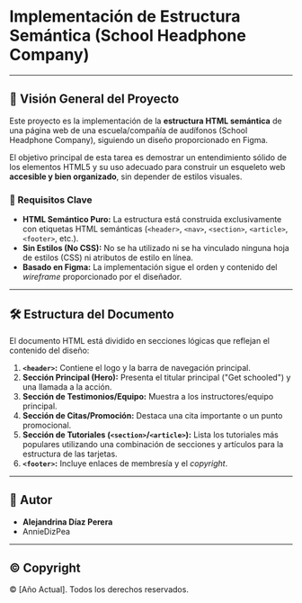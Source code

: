 # Implementación de Estructura Semántica (School Headphone Company)

---

## 🚀 Visión General del Proyecto

Este proyecto es la implementación de la **estructura HTML semántica** de una página web de una escuela/compañía de audífonos (School Headphone Company), siguiendo un diseño proporcionado en Figma.

El objetivo principal de esta tarea es demostrar un entendimiento sólido de los elementos HTML5 y su uso adecuado para construir un esqueleto web **accesible y bien organizado**, sin depender de estilos visuales.

### 🎯 Requisitos Clave

* **HTML Semántico Puro:** La estructura está construida exclusivamente con etiquetas HTML semánticas (`<header>`, `<nav>`, `<section>`, `<article>`, `<footer>`, etc.).
* **Sin Estilos (No CSS):** No se ha utilizado ni se ha vinculado ninguna hoja de estilos (CSS) ni atributos de estilo en línea.
* **Basado en Figma:** La implementación sigue el orden y contenido del *wireframe* proporcionado por el diseñador.

---

## 🛠 Estructura del Documento

El documento HTML está dividido en secciones lógicas que reflejan el contenido del diseño:

1.  **`<header>`:** Contiene el logo y la barra de navegación principal.
2.  **Sección Principal (Hero):** Presenta el titular principal ("Get schooled") y una llamada a la acción.
3.  **Sección de Testimonios/Equipo:** Muestra a los instructores/equipo principal.
4.  **Sección de Citas/Promoción:** Destaca una cita importante o un punto promocional.
5.  **Sección de Tutoriales (`<section>`/`<article>`):** Lista los tutoriales más populares utilizando una combinación de secciones y artículos para la estructura de las tarjetas.
6.  **`<footer>`:** Incluye enlaces de membresía y el *copyright*.

---


## 👤 Autor

* **Alejandrina Díaz Perera**
* AnnieDizPea

---

## ©️ Copyright

© [Año Actual]. Todos los derechos reservados.
